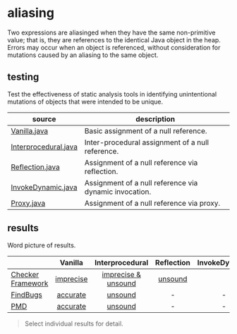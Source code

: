 # aliasing
Two expressions are aliasinged when they have the same non-primitive value; that is, they are references to the identical Java object in the heap. Errors may occur when an object is referenced, without consideration for mutations caused by an aliasing to the same object.

## testing
Test the effectiveness of static analysis tools in identifying unintentional mutations of objects that were intended to be unique.

| source | description |
| --- | --- |
| [Vanilla.java](https://github.com/michaelemery/staticanalysis/blob/master/checker/aliasing/Vanilla.java) | Basic assignment of a null reference. |
| [Interprocedural.java](https://github.com/michaelemery/staticanalysis/blob/master/checker/aliasing/Interprocedural.java) | Inter-procedural assignment of a null reference. |
| [Reflection.java](https://github.com/michaelemery/staticanalysis/blob/master/checker/aliasing/Reflection.java) | Assignment of a null reference via reflection. |
| [InvokeDynamic.java]() | Assignment of a null reference via dynamic invocation. |
| [Proxy.java]() | Assignment of a null reference via proxy. |

## results

Word picture of results.

|  | Vanilla | Interprocedural | Reflection | InvokeDynamic | Proxy |
| --- | :---: | :---: | :---: | :---: | :---: |
| [Checker Framework](https://github.com/michaelemery/staticanalysis/blob/master/checker/aliasing/checkerframework.md#checker-framework) | [imprecise](https://github.com/michaelemery/staticanalysis/blob/master/checker/aliasing/checkerframework.md#vanilla) | [imprecise & unsound](https://github.com/michaelemery/staticanalysis/blob/master/checker/aliasing/checkerframework.md#interprocedural) | [unsound](https://github.com/michaelemery/staticanalysis/blob/master/checker/aliasing/checkerframework.md#reflection) |  |  |
| [FindBugs](https://github.com/michaelemery/staticanalysis/blob/master/checker/aliasing/findbugs.md#findbugs) | [accurate](https://github.com/michaelemery/staticanalysis/blob/master/checker/aliasing/findbugs.md#vanilla) | [unsound](https://github.com/michaelemery/staticanalysis/blob/master/checker/aliasing/findbugs.md#interprocedural) | - | - | - |
| [PMD](https://github.com/michaelemery/staticanalysis/blob/master/checker/aliasing/pmd.md#pmd) |  [accurate](https://github.com/michaelemery/staticanalysis/blob/master/checker/aliasing/pmd.md#vanilla) | [unsound](https://github.com/michaelemery/staticanalysis/blob/master/checker/aliasing/pmd.md#interprocedural) | - | - | - |

> Select individual results for detail.